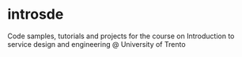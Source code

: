 introsde
========

Code samples, tutorials and projects for the course on Introduction to service design and engineering @ University of Trento
